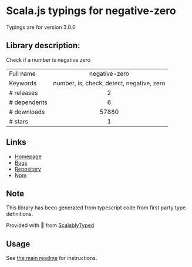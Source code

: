 
# Scala.js typings for negative-zero

Typings are for version 3.0.0

## Library description:
Check if a number is negative zero

|                    |                 |
| ------------------ | :-------------: |
| Full name          | negative-zero |
| Keywords           | number, is, check, detect, negative, zero |
| # releases         | 2 |
| # dependents       | 6 |
| # downloads        | 57880 |
| # stars            | 1 |

## Links
- [Homepage](https://github.com/sindresorhus/negative-zero#readme)
- [Bugs](https://github.com/sindresorhus/negative-zero/issues)
- [Repository](https://github.com/sindresorhus/negative-zero)
- [Npm](https://www.npmjs.com/package/negative-zero)
    


## Note
This library has been generated from typescript code from first party type definitions.

Provided with :purple_heart: from [ScalablyTyped](https://github.com/oyvindberg/ScalablyTyped)

## Usage
See [the main readme](../../readme.md) for instructions.


